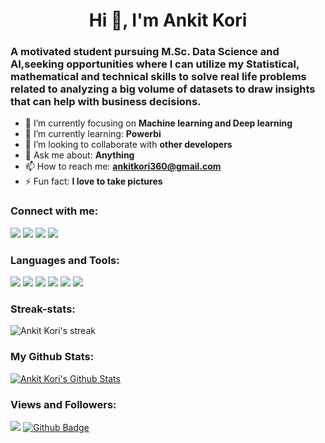 <h1 align="center">Hi 👋, I'm Ankit Kori</h1>
<h3 align="left">A motivated student pursuing M.Sc. Data Science and AI,seeking opportunities where I can utilize my Statistical, mathematical and technical skills to solve real life problems related to analyzing a big volume of datasets to draw insights that can help with business decisions.</h3>

- 🔭 I’m currently focusing on **Machine learning and Deep learning**
- 🌱 I’m currently learning: **Powerbi**
- 👯 I’m looking to collaborate with **other developers**
- 💬 Ask me about: **Anything**
- 📫 How to reach me: **ankitkori360@gmail.com**
- ⚡ Fun fact: **I love to take pictures**

<h3 align="left">Connect with me:</h3>
<p align="left">
<a href="https://www.linkedin.com/in/ankit-kori-1681541ba/"><img src="https://img.icons8.com/fluency/48/000000/linkedin.png"></a>
<a href="https://www.instagram.com/ankit_kori__/"><img src="https://img.icons8.com/color/48/000000/instagram-new--v2.png"></a>
<a href="https://github.com/AnkitKori"><img src="https://img.icons8.com/color-glass/48/000000/github.png"></a>
<a href="https://www.facebook.com/profile.php?id=100011636657432"><img src="https://img.icons8.com/fluency/48/000000/facebook-new.png"></a>
</p>

<h3 align="left">Languages and Tools:</h3>
<a href="https://www.python.org" target="_blank"> <img src="https://img.icons8.com/color/48/000000/python--v1.png"></a>
<a href="https://www.mysql.com" target="_blank"> <img src="https://img.icons8.com/fluency/48/000000/mysql-logo.png"></a>
<a href="https://www.mongodb.com/" target="_blank"> <img src="https://img.icons8.com/color/48/000000/mongodb.png"></a>
<a href="https://www.tableau.com/g" target="_blank"> <img src="https://img.icons8.com/color/48/000000/tableau-software.png"></a>
<a href="https://powerbi.microsoft.com/" target="_blank"> <img src="https://img.icons8.com/color/48/000000/power-bi.png"></a>
<a href="https://www.fullstackpython.com/" target="_blank"> <img src="https://img.icons8.com/nolan/64/flask.png"></a>
  
<h3 align="left">Streak-stats:</h3>
<p align="centre">
  <img title=" Get streak stats for your profile at git.io/streak-stats" alt="Ankit Kori's streak" src ="https://github-readme-streak-stats.herokuapp.com/?user=AnkitKori&theme=dark"/>
  </a>
</p>
  
<h3 align="left">My Github Stats:</h3>
<a href="https://github.com/AnkitKori/github-readme-stats"><img alt="Ankit Kori's Github Stats" src="https://github-readme-stats.vercel.app/api?username=AnkitKori&show_icons=true&count_private=true&theme=react" /></a>
  

<h3 align="left">Views and Followers:</h3>
<a href="https://github.com/AnkitKori/github-profile-views-counter"><img src="https://komarev.com/ghpvc/?username=AnkitKori"></a>
<a href="https://github.com/AnkitKori?tab=followers"><img src="https://img.shields.io/github/followers/AnkitKori?label=Followers&style=social" alt="Github Badge"></a>
